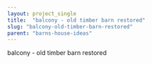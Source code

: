 ```yaml
---
layout: project_single
title:  "balcony - old timber barn restored"
slug: "balcony-old-timber-barn-restored"
parent: "barns-house-ideas"
---
```

balcony - old timber barn restored